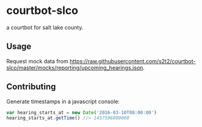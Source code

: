 # courtbot-slco

a courtbot for salt lake county.

## Usage

Request mock data from https://raw.githubusercontent.com/s2t2/courtbot-slco/master/mocks/reporting/upcoming_hearings.json.

## Contributing

Generate timestamps in a javascript console:

```` js
var hearing_starts_at = new Date('2016-03-10T08:00:00')
hearing_starts_at.getTime() //> 1457596800000
````
